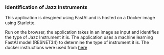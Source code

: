 ### Identification of Jazz Instruments

This application is desgined using FastAI and is hosted on a Docker image using Starlette. 

Run on the browser, the application takes in an image as input and identifies the type of Jazz Instrument it is. The application uses a machine learning FastAI model (RESNET34) to determine the type of instrument it is. The docker instructions were used from [here](https://github.com/Aimurat1/skin-saver-v2/blob/0c28e548f77a1e8344c938ca603138ea9276539d/README.md)

